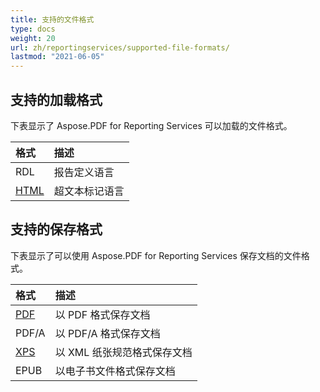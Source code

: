 ```yaml
---
title: 支持的文件格式
type: docs
weight: 20
url: zh/reportingservices/supported-file-formats/
lastmod: "2021-06-05"
---
```


## 支持的加载格式

下表显示了 Aspose.PDF for Reporting Services 可以加载的文件格式。

|**格式**|**描述**|
| :- | :- |
|RDL|报告定义语言|
|[HTML](https://docs.fileformat.com/web/html/)|超文本标记语言|

## 支持的保存格式

下表显示了可以使用 Aspose.PDF for Reporting Services 保存文档的文件格式。

|**格式**|**描述**|
| :- | :- |
|[PDF](https://docs.fileformat.com/pdf/)|以 PDF 格式保存文档|
|PDF/A |以 PDF/A 格式保存文档|
|[XPS](https://docs.fileformat.com/page-description-language/xps/)|以 XML 纸张规范格式保存文档|
|EPUB|以电子书文件格式保存文档|
